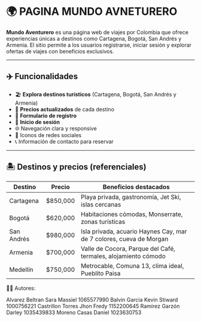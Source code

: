 # 🌍  PAGINA MUNDO AVNETURERO

**Mundo Aventurero** es una página web de viajes por Colombia que ofrece experiencias únicas a destinos como Cartagena, Bogotá, San Andrés y Armenia. El sitio permite a los usuarios registrarse, iniciar sesión y explorar ofertas de viajes con beneficios exclusivos.

---

## ✈️ Funcionalidades

- 🏖 **Explora destinos turísticos** (Cartagena, Bogotá, San Andrés y Armenia)
- 💸 **Precios actualizados** de cada destino
- 📝 **Formulario de registro**
- 🔐 **Inicio de sesión**
- 🌐 Navegación clara y responsive
- 📱 Iconos de redes sociales
- 📞 Información de contacto para reservar

---

## 🏝 Destinos y precios (referenciales)

| Destino     | Precio       | Beneficios destacados                                                    |
|-------------|--------------|--------------------------------------------------------------------------|
| Cartagena   | $850,000     | Playa privada, gastronomía, Jet Ski, islas cercanas                      |
| Bogotá      | $620,000     | Habitaciones cómodas, Monserrate, zonas turísticas                       |
| San Andrés  | $980,000     | Isla privada, acuario Haynes Cay, mar de 7 colores, cueva de Morgan      |
| Armenia     | $700,000     | Valle de Cocora, Parque del Café, termales, alojamiento cómodo           |
| Medellín    | $750,000     | Metrocable, Comuna 13, clima ideal, Pueblito Paisa                       |

🧑‍💻 Autores:

Alvarez Beltran Sara Massiel 1065577990 Balvin Garcia Kevin Stiward 1000756221 
Castrillon Torres Jhon Fredy 1152200645 Ramírez Garzón Darley 1035439833 Moreno Casas Daniel 1023630753

